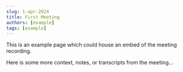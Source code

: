 ```yaml
---
slug: 1-apr-2024
title: First Meeting
authors: [example]
tags: [example]
---
```


This is an example page which could house an embed of the meeting recording.

<!-- truncate -->

Here is some more context, notes, or transcripts from the meeting...
